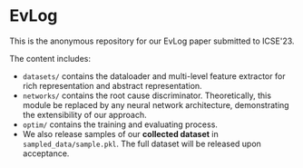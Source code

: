 # EvLog

This is the anonymous repository for our EvLog paper submitted to ICSE'23.

The content includes:
- `datasets/` contains the dataloader and multi-level feature extractor for rich representation and abstract representation.
- `networks/` contains the root cause discriminator. Theoretically, this module be replaced by any neural network architecture, demonstrating the extensibility of our approach. 
- `optim/` contains the training and evaluating process.
- We also release samples of our **collected dataset** in `sampled_data/sample.pkl`. The full dataset will be released upon acceptance.
